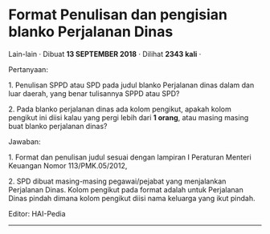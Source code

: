Format Penulisan dan pengisian blanko Perjalanan Dinas
======================================================

Lain-lain · Dibuat **13 SEPTEMBER 2018** · Dilihat **2343 kali** ·

Pertanyaan:

1\. Penulisan SPPD atau SPD pada judul blanko Perjalanan dinas dalam dan luar daerah, yang benar tulisannya SPPD atau SPD?

2\. Pada blanko perjalanan dinas ada kolom pengikut, apakah kolom pengikut ini diisi kalau yang pergi lebih dari **1 orang**, atau masing masing buat blanko perjalanan dinas?

  

Jawaban:

1\. Format dan penulisan judul sesuai dengan lampiran I Peraturan Menteri Keuangan Nomor 113/PMK.05/2012,

2\. SPD dibuat masing-masing pegawai/pejabat yang menjalankan Perjalanan Dinas. Kolom pengikut pada format adalah untuk Perjalanan Dinas pindah dimana kolom pengikut diisi nama keluarga yang ikut pindah.

  

Editor: HAI-Pedia  

  

  
  
  

* * *